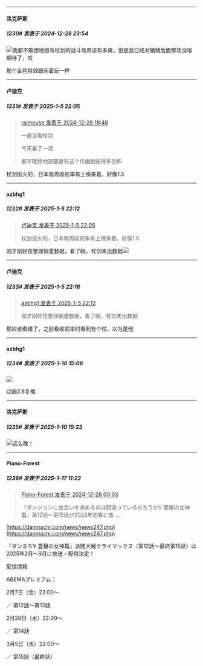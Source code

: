 ﻿
*****

####  洛克萨斯  
##### 1230#       发表于 2024-12-28 23:54

<img src="https://static.saraba1st.com/image/smiley/face2017/254.png" referrerpolicy="no-referrer">我都不敢想地错有杖剑的战斗场景该有多爽，但是我已经对猪猪后面那场没啥期待了，哎

那个金色特效跟闹着玩一样

*****

####  卢迪克  
##### 1231#       发表于 2025-1-5 22:05

<blockquote><a href="httphttps://bbs.saraba1st.com/2b/forum.php?mod=redirect&amp;goto=findpost&amp;pid=67050760&amp;ptid=1811212" target="_blank">raimouse 发表于 2024-12-28 18:48</a>

一直没看杖剑

今天看了一话

都不敢想地错要是有这个作画到底得多恐怖</blockquote>
杖剑挺火的，日本每周收视率有上榜来着，好像1.5

*****

####  azbhg1  
##### 1232#       发表于 2025-1-5 22:12

<blockquote><a href="httphttps://bbs.saraba1st.com/2b/forum.php?mod=redirect&amp;goto=findpost&amp;pid=67109688&amp;ptid=1811212" target="_blank">卢迪克 发表于 2025-1-5 22:05</a>

杖剑挺火的，日本每周收视率有上榜来着，好像1.5</blockquote>
刚才刚好在整理销量数据，看了眼，杖剑未出数据<img src="https://static.saraba1st.com/image/smiley/face2017/067.png" referrerpolicy="no-referrer">

*****

####  卢迪克  
##### 1233#       发表于 2025-1-5 22:16

<blockquote><a href="httphttps://bbs.saraba1st.com/2b/forum.php?mod=redirect&amp;goto=findpost&amp;pid=67109733&amp;ptid=1811212" target="_blank">azbhg1 发表于 2025-1-5 22:12</a>

刚才刚好在整理销量数据，看了眼，杖剑未出数据</blockquote>
那应该看错了，之前看收视率时看到有个杖，以为是他

*****

####  azbhg1  
##### 1234#       发表于 2025-1-10 15:06

<img src="https://p.sda1.dev/21/d1d3df806820a996257ceb41d80343f6/d3d629ccc726e4d38db87e28b7463f4e.jpg" referrerpolicy="no-referrer">

动画2.8复播

*****

####  洛克萨斯  
##### 1235#       发表于 2025-1-10 15:23

<img src="https://static.saraba1st.com/image/smiley/face2017/254.png" referrerpolicy="no-referrer">这么晚！

*****

####  Piano-Forest  
##### 1236#       发表于 2025-1-17 11:22

<blockquote><a href="httphttps://bbs.saraba1st.com/2b/forum.php?mod=redirect&amp;goto=findpost&amp;pid=67038705&amp;ptid=1811212" target="_blank">Piano-Forest 发表于 2024-12-28 00:03</a>

『ダンジョンに出会いを求めるのは間違っているだろうかⅤ 豊穣の女神篇』第12話～第15話が2025年初春に放 ...</blockquote>
[https://danmachi.com/news/news247.php](https://danmachi.com/news/news247.php)

『ダンまちⅤ 豊穣の女神篇』派閥大戦クライマックス（第12話～最終第15話）は2025年2月～3月に放送・配信決定！

配信情報

ABEMAプレミアム：

2月7日（金）22:00～

／ 第12話～第13話

2月26日（水）22:00～

／ 第14話

3月5日（水）22:00～

／ 第15話（最終話）


